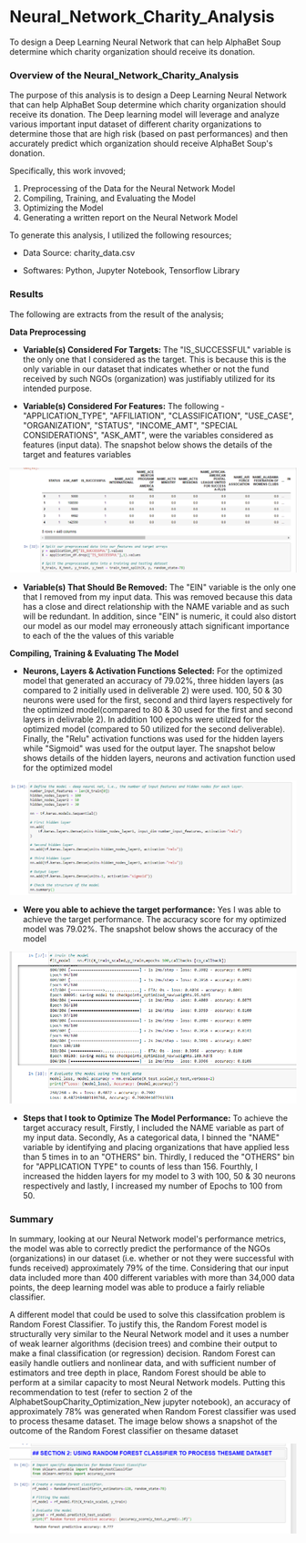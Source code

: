 # Neural_Network_Charity_Analysis
To design a Deep Learning Neural Network that can help AlphaBet Soup determine which charity organization should receive its donation.


### Overview of the Neural_Network_Charity_Analysis

The purpose of this analysis is to design a Deep Learning Neural Network that can help AlphaBet Soup determine which charity organization should receive its donation. The Deep learning model will leverage and analyze various important input dataset of different charity organizations to determine those that are high risk (based on past performances) and then accurately predict which organization should receive AlphaBet Soup's donation.

Specifically, this work invoved;

  1. Preprocessing of the Data for the Neural Network Model
  2. Compiling, Training, and Evaluating the Model
  3. Optimizing the Model
  4. Generating a written report on the Neural Network Model


To generate this analysis, I utilized the following resources;

  - Data Source: charity_data.csv

  - Softwares: Python, Jupyter Notebook, Tensorflow Library


### Results

The following are extracts from the result of the analysis;

**Data Preprocessing**

 - **Variable(s) Considered For Targets:** The "IS_SUCCESSFUL" variable is the only one that I considered as the target. This is because this is the only variable in our dataset that indicates whether or not the fund received by such NGOs (organization) was justifiably utilized for its intended purpose.

 - **Variable(s) Considered For Features:** The following - "APPLICATION_TYPE", "AFFILIATION", "CLASSIFICATION", "USE_CASE", "ORGANIZATION", "STATUS", "INCOME_AMT", "SPECIAL CONSIDERATIONS", "ASK_AMT", were the variables considered as features (input data). The snapshot below shows the details of the target and features variables

<img src ="images/features_target.png">


 - **Variable(s) That Should Be Removed:** The "EIN" variable is the only one that I removed from my input data. This was removed because this data has a close and direct relationship with the NAME variable and as such will be redundant. In addition, since "EIN" is numeric, it could also distort our model as our model may erroneously attach significant importance to each of the the values of this variable  

**Compiling, Training & Evaluating The Model**

 - **Neurons, Layers & Activation Functions Selected:** For the optimized model that generated an accuracy of 79.02%, three hidden layers (as compared to 2 initially used in deliverable 2) were used. 100, 50 & 30 neurons were used for the first, second and third layers respectively for the optimized model(compared to 80 & 30 used for the first and second layers in delivrable 2). In addition 100 epochs were utilzed for the optimized model (compared to 50 utilized for the second deliverable). Finally, the "Relu" activation functions was used for the hidden layers while "Sigmoid" was used for the output layer. The snapshot below shows details of the hidden layers, neurons and activation function used for the optimized model

<img src ="images/layer_neurons_activation.png">


 - **Were you able to achieve the target performance:** Yes I was able to achieve the target performance. The accuracy score for my optimized model was 79.02%. The snapshot below shows the accuracy of the model

<img src ="images/neural_network_accuracy.png">


 - **Steps that I took to Optimize The Model Performance:** To achieve the target accuracy result, Firstly, I included the NAME variable as part of my input data. Secondly, As a categorical data, I binned the "NAME" variable by identifying and placing organizations that have applied less than 5 times in to an "OTHERS" bin. Thirdly, I reduced the "OTHERS" bin for "APPLICATION TYPE" to counts of less than 156. Fourthly, I increased the hidden layers for my model to 3 with 100, 50 & 30 neurons respectively and lastly, I increased my number of Epochs to 100 from 50.


### Summary
In summary, looking at our Neural Network model's performance metrics, the model was able to correctly predict the performance of the NGOs (organizations) in our dataset (i.e. whether or not they were successful with funds received) approximately 79% of the time. Considering that our input data included more than 400 different variables with more than 34,000 data points, the deep learning model was able to produce a fairly reliable classifier.

A different model that could be used to solve this classifcation problem is Random Forest Classifier. To justify this, the Random Forest model is structurally very similar to the Neural Network model and it uses a number of weak learner algorithms (decision trees) and combine their output to make a final classification (or regression) decision. Random Forest can easily handle outliers and nonlinear data, and with sufficient number of estimators and tree depth in place, Random Forest should be able to perform at a similar capacity to most Neural Network models. Putting this recommendation to test (refer to section 2 of the AlphabetSoupCharity_Optimization_New jupyter notebook), an accuracy of approximately 78% was generated when Random Forest classifier was used to process thesame dataset.
The image below shows a snapshot of the outcome of the Random Forest classifier on thesame dataset

<img src ="images/random_forest_classifier.png">

